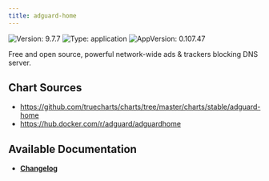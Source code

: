 ```yaml
---
title: adguard-home
---
```


![Version: 9.7.7](https://img.shields.io/badge/Version-9.7.7-informational?style=flat-square) ![Type: application](https://img.shields.io/badge/Type-application-informational?style=flat-square) ![AppVersion: 0.107.47](https://img.shields.io/badge/AppVersion-0.107.47-informational?style=flat-square)

Free and open source, powerful network-wide ads & trackers blocking DNS server.

## Chart Sources

- https://github.com/truecharts/charts/tree/master/charts/stable/adguard-home
- https://hub.docker.com/r/adguard/adguardhome

## Available Documentation

- [**Changelog**](./CHANGELOG.md)
